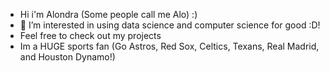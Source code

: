 -  Hi i'm Alondra (Some people call me Alo) :)
- 👀 I’m interested in using data science and computer science for good :D!
- Feel free to check out my projects
- Im a HUGE sports fan (Go Astros, Red Sox, Celtics, Texans, Real Madrid, and Houston Dynamo!) 

<!---
alondracastroval/alondracastroval is a ✨ special ✨ repository because its `README.md` (this file) appears on your GitHub profile.
You can click the Preview link to take a look at your changes.
--->

